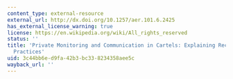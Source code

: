 ```yaml
---
content_type: external-resource
external_url: http://dx.doi.org/10.1257/aer.101.6.2425
has_external_license_warning: true
license: https://en.wikipedia.org/wiki/All_rights_reserved
status: ''
title: 'Private Monitoring and Communication in Cartels: Explaining Recent Collusive
  Practices'
uid: 3c44bb6e-d9fa-42b3-bc33-8234358aee5c
wayback_url: ''
---
```

